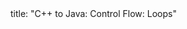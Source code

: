 <frontmatter>
title: "C++ to Java: Control Flow: Loops"
</frontmatter>

<include src="navbar.md" boilerplate />

<include src="unit-inPage-asFlat.md" boilerplate />
